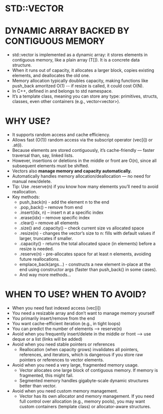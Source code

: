 # STD::VECTOR
# DYNAMIC ARRAY BACKED BY CONTIGUOUS MEMORY
- std::vector is implemented as a dynamic array: it stores elements in contiguous memory, like a plain array (T[]). It is a concrete data structure.
- When it runs out of capacity, it allocates a larger block, copies existing elements, and deallocates the old one.
- Memory allocation typically doubles capacity, making functions like push_back amoritzed O(1) -- if resize is called, it could cost O(N).
- In C++, defined in <vector> and belongs to std namespace.
- It’s a template class, meaning you can store any type: primitives, structs, classes, even other containers (e.g., vector<vector<int>>).
# WHY USE?
- It supports random access and cache efficiency.
- Allows fast (O(1)) random access via the subscript operator (vec[i]) or .at(i).
- Because elements are stored contiguously, it’s cache-friendly — faster traversal than, say, linked lists.
- However, insertions or deletions in the middle or front are O(n), since all subsequent elements must be shifted.
- Vectors also **manage memory and capacity automatically.**
- Automatically handles memory allocation/deallocation — no need for manual new/delete.
- Tip: Use .reserve(n) if you know how many elements you’ll need to avoid reallocation.
- Key methods:
  - push_back(n) - add the element n to the end
  - .pop_back() – remove from end
  - .insert(idx, n) – insert n at a specific index
  - .erase(idx) – remove specific index
  - .clear() – remove all elements
  - .size() and .capacity() – check current size vs allocated space
  - .resize(n) - changes the vector’s size to n: fills with default values if larger, truncates if smaller.
  - .capacity() - returns the total allocated space (in elements) before a resize is needed.
  - .reserve(n) - pre-allocates space for at least n elements, avoiding future reallocations.
  - emplace_back(args...) - constructs a new element in-place at the end using constructor args (faster than push_back() in some cases).
  - And way more methods...
# WHEN TO USE? WHEN TO AVOID?
- When you need fast indexed access (vec[i])
- You need a resizable array and don’t want to manage memory yourself
- You primarily insert/remove from the end
- You want cache-efficient iteration (e.g., in tight loops)
- You can predict the number of elements --> reserve(n)
- Avoid when you frequently insert/delete in the middle or front --> use deque or a list (links will be added)
- Avoid when you need stable pointers or references
  - Reallocation (when capacity grows) invalidates all pointers, references, and iterators, which is dangerous if you store raw pointers or references to vector elements.
- Avoid when you need a very large, fragmented memory usage.
  - Vector allocates one large block of contiguous memory. If memory is fragmented, this might fail.
  - Segmented memory handles gigabyte-scale dynamic structures better than vector.
- Avoid when you need custom memory management.
  - Vector has its own allocator and memory management. If you need full control over allocation (e.g., memory pools), you may want custom containers (template class) or allocator-aware structures.






